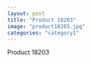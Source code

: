 ```yaml
---
layout: post
title: "Product 18203"
image: "product18203.jpg"
categories: "category1"
---
```

Product 18203
